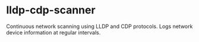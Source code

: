 # lldp-cdp-scanner
Continuous network scanning using LLDP and CDP protocols. Logs network device information at regular intervals.
